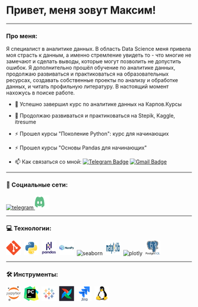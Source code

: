 # Привет, меня зовут Максим!

---

### Про меня:

Я специалист в аналитике данных. В область Data Science меня привела моя страсть к данным, а именно стремление увидеть то - что многие не замечают и сделать выводы, которые могут позволить не допустить ошибок. 
Я дополнительно прошёл обучение по аналитике данных, продолжаю развиваться и практиковаться на образовательных ресурсах, создавать собственные проекты по анализу и обработке данных, и читать профильную литературу. В настоящий момент нахожусь в поиске работе.



- :telescope: Успешно завершил курс по аналитике данных на Карпов.Курсы

- :seedling: Продолжаю развиваться и практиковаться на Stepik, Kaggle, itresume

- :zap: Прошел курсы "Поколение Python": курс для начинающих

- :zap: Прошел курсы "Основы Pandas для начинающих"

- :mailbox: Как связаться со мной: [![Telegram Badge](https://img.shields.io/badge/-kuzminmaksim-blue?style=flat&logo=Telegram&logoColor=white)](https://t.me/mm_max) [![Gmail Badge](https://img.shields.io/badge/-Gmail-red?style=flat&logo=Gmail&logoColor=white)](mailto:4m.kuzmin@gmail.com)

---

### 🤝 Социальные сети:

<div id="badges">
     <a href="https://t.me/mm_max" target="_blank">
      <img src="https://cdn-icons-png.flaticon.com/512/2111/2111646.png" width="40" height="40" alt="telegram" />
     </a>
      <a href="https://discordapp.com/users/813047084231557141/" target="_blank">
      <img src="https://github.com/devicons/devicon/blob/master/docs/assets/css/discord-logo.svg" width="40" height="40" alt="discord" />
     </a>
</div>

---

### 💻 Технологии:

<div>
  <img src="https://github.com/devicons/devicon/blob/master/icons/git/git-original.svg" title="git" alt="git" width="40" height="40"/>&nbsp
  <img src="https://github.com/devicons/devicon/blob/master/icons/python/python-original.svg" title="python" alt="python" width="40" height="40"/>&nbsp
  <img src="https://github.com/devicons/devicon/blob/master/icons/pandas/pandas-original-wordmark.svg" title="pandas" alt="pandas" width="40" height="40"/>&nbsp
  <img src="https://github.com/devicons/devicon/blob/master/icons/numpy/numpy-original-wordmark.svg" title="numpy" alt="numpy" width="40" height="40"/>&nbsp
  <img src="https://github.com/mwaskom/seaborn/blob/master/doc/_static/logo-mark-darkbg.svg" title="seaborn" alt="seaborn" width="40" height="40"/>&nbsp
  <img src="https://github.com/matplotlib/matplotlib/blob/main/doc/_static/logo2.svg" title="matplotlib" alt="matplotlib" width="40" height="40"/>&nbsp
  <img src="https://github.com/plotly/plotly.py/blob/master/packages/javascript/jupyterlab-plotly/style/plotly.svg" title="plotly" alt="plotly" width="40" height="40"/>&nbsp
  <img src="https://github.com/devicons/devicon/blob/master/icons/postgresql/postgresql-original-wordmark.svg" title="postgresql" alt="postgresql" width="40" height="40"/>&nbsp
</div>

---

### 🛠 Инструменты:

<div>
  <img src="https://github.com/devicons/devicon/blob/master/icons/jupyter/jupyter-original-wordmark.svg" title="jupyter" alt="jupyter" width="40" height="40"/>&nbsp;
  <img src="https://github.com/JetBrains/logos/blob/master/web/pycharm/pycharm.svg" alt="pycharm" width="40" height="40"/>&nbsp;
  <img src="https://github.com/tableau/hyper-db/blob/main/website/static/img/tableau-logo.svg" title="tableau" alt="tableau" width="40" height="40"/>&nbsp;
  <img src="https://github.com/apache/airflow-site/blob/main/landing-pages/site/static/images/airflow_dark_bg.png" title="airflow" alt="airflow" width="40" height="40"/>&nbsp;
  <img src="https://github.com/devicons/devicon/blob/master/icons/jira/jira-original-wordmark.svg" title="jira" alt="jira" width="40" height="40"/>&nbsp;
  <img src="https://github.com/devicons/devicon/blob/master/icons/linux/linux-original.svg" title="linux" alt="linux" width="40" height="40"/>&nbsp;
</div>
